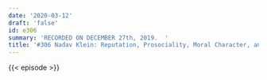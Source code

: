 ```yaml
---
date: '2020-03-12'
draft: 'false'
id: e306
summary: 'RECORDED ON DECEMBER 27th, 2019.  '
title: '#306 Nadav Klein: Reputation, Prosociality, Moral Character, and Lie Detection'
---
```

{{< episode >}}
